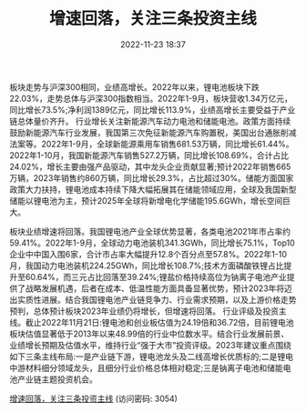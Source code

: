 ﻿---
title: 增速回落，关注三条投资主线
date: 2022-11-23 18:37
tags:
- 锂电池
updated: 1970-01-01 08:00:00
---

板块走势与沪深300相同，业绩高增长。2022年以来，锂电池板块下跌22.03%，走势总体与沪深300指数相当。2022年1-9月，板块营收1.34万亿元，同比增长73.5%;净利润1389亿元，同比增长113.9%，业绩高增长主要受益于产业链总体量价齐升。
行业增长关注新能源汽车动力电池和储能电池。政策方面持续鼓励新能源汽车行业发展，我国第三次免征新能源汽车购置税，美国出台通胀削减法案等。2022年1-9月，全球新能源乘用车销售681.53万辆，同比增长61.44%。2022年1-10月，我国新能源汽车销售527.2万辆，同比增长108.69%，合计占比24.02%，增长主要由强产品驱动，其中龙头企业贡献显著;预计2022年销售665万辆，2023年销售约860万辆，同比增长29.3%，占比超过30%。储能方面国家政策大力扶持，锂电池成本持续下降大幅拓展其在储能领域应用，全球及我国新型储能以锂电池为主，预计2025年全球将新增电化学储能195.6GWh，增长空间巨大。
<!-- more -->
板块业绩增速将回落。我国锂电池产业全球优势显著，各类电池2021年市占率约59.41%。2022年1-9月，全球动力电池装机341.3GWh，同比增长75.1%，Top10企业中中国入围6家，合计市占率大幅提升12.8个百分点至57.8%。2022年1-10月，我国动力电池装机224.25GWh，同比增长108.7%;技术方面磷酸铁锂占比提升至60.64%，而三元占比回落至39.24%;锂盐价格持续高位为钠离子电池产业提供了战略发展机遇，后者在成本、低温性能方面具备显著优势，预计2023年将迈出实质性进展。结合我国锂电池产业链竞争力、行业需求预期，以及上游价格走势预判，总体预计板块2023年业绩仍将增长，但增速将回落。
行业评级及投资主线。截止2022年11月21日:锂电池和创业板估值为24.19倍和36.72倍，目前锂电池板块估值显著低于2013年以来48.99倍的行业中位数水平。结合行业发展前景、业绩增长预期及估值水平，维持行业“强于大市”投资评级。2023年建议重点围绕如下三条主线布局:一是产业链下游，锂电池龙头及二线高增长优质标的;二是锂电中游材料细分领域龙头，且细分行业价格总体相对稳定;三是钠离子电池和储能电池产业链主题投资机会。

[增速回落，关注三条投资主线](https://url12.ctfile.com/f/3948612-730745338-ae017c?p=3054)
(访问密码: 3054)

